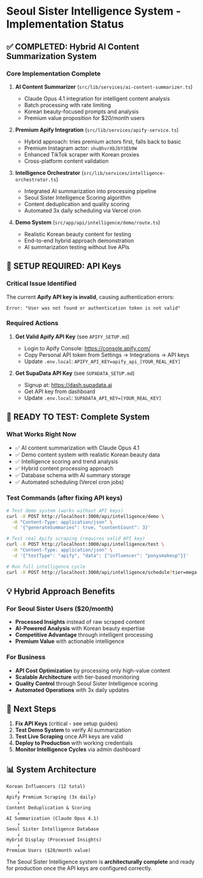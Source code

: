 # Seoul Sister Intelligence System - Implementation Status

## ✅ COMPLETED: Hybrid AI Content Summarization System

### Core Implementation Complete
1. **AI Content Summarizer** (`src/lib/services/ai-content-summarizer.ts`)
   - Claude Opus 4.1 integration for intelligent content analysis
   - Batch processing with rate limiting
   - Korean beauty-focused prompts and analysis
   - Premium value proposition for $20/month users

2. **Premium Apify Integration** (`src/lib/services/apify-service.ts`)
   - Hybrid approach: tries premium actors first, falls back to basic
   - Premium Instagram actor: `shu8hvrXbJbY3Eb9W`
   - Enhanced TikTok scraper with Korean proxies
   - Cross-platform content validation

3. **Intelligence Orchestrator** (`src/lib/services/intelligence-orchestrator.ts`)
   - Integrated AI summarization into processing pipeline
   - Seoul Sister Intelligence Scoring algorithm
   - Content deduplication and quality scoring
   - Automated 3x daily scheduling via Vercel cron

4. **Demo System** (`src/app/api/intelligence/demo/route.ts`)
   - Realistic Korean beauty content for testing
   - End-to-end hybrid approach demonstration
   - AI summarization testing without live APIs

## 🔧 SETUP REQUIRED: API Keys

### Critical Issue Identified
The current **Apify API key is invalid**, causing authentication errors:
```
Error: "User was not found or authentication token is not valid"
```

### Required Actions
1. **Get Valid Apify API Key** (see `APIFY_SETUP.md`)
   - Login to Apify Console: https://console.apify.com/
   - Copy Personal API token from Settings → Integrations → API keys
   - Update `.env.local`: `APIFY_API_KEY=apify_api_[YOUR_REAL_KEY]`

2. **Get SupaData API Key** (see `SUPADATA_SETUP.md`)
   - Signup at: https://dash.supadata.ai
   - Get API key from dashboard
   - Update `.env.local`: `SUPADATA_API_KEY=[YOUR_REAL_KEY]`

## 🚀 READY TO TEST: Complete System

### What Works Right Now
- ✅ AI content summarization with Claude Opus 4.1
- ✅ Demo content system with realistic Korean beauty data
- ✅ Intelligence scoring and trend analysis
- ✅ Hybrid content processing approach
- ✅ Database schema with AI summary storage
- ✅ Automated scheduling (Vercel cron jobs)

### Test Commands (after fixing API keys)
```bash
# Test demo system (works without API keys)
curl -X POST http://localhost:3000/api/intelligence/demo \
  -H "Content-Type: application/json" \
  -d '{"generateSummaries": true, "contentCount": 3}'

# Test real Apify scraping (requires valid API key)
curl -X POST http://localhost:3000/api/intelligence/test \
  -H "Content-Type: application/json" \
  -d '{"testType": "apify", "data": {"influencer": "ponysmakeup"}}'

# Run full intelligence cycle
curl -X POST http://localhost:3000/api/intelligence/schedule?tier=mega
```

## 💡 Hybrid Approach Benefits

### For Seoul Sister Users ($20/month)
- **Processed Insights** instead of raw scraped content
- **AI-Powered Analysis** with Korean beauty expertise
- **Competitive Advantage** through intelligent processing
- **Premium Value** with actionable intelligence

### For Business
- **API Cost Optimization** by processing only high-value content
- **Scalable Architecture** with tier-based monitoring
- **Quality Control** through Seoul Sister Intelligence scoring
- **Automated Operations** with 3x daily updates

## 🎯 Next Steps

1. **Fix API Keys** (critical - see setup guides)
2. **Test Demo System** to verify AI summarization
3. **Test Live Scraping** once API keys are valid
4. **Deploy to Production** with working credentials
5. **Monitor Intelligence Cycles** via admin dashboard

## 📊 System Architecture

```
Korean Influencers (12 total)
    ↓
Apify Premium Scraping (3x daily)
    ↓
Content Deduplication & Scoring
    ↓
AI Summarization (Claude Opus 4.1)
    ↓
Seoul Sister Intelligence Database
    ↓
Hybrid Display (Processed Insights)
    ↓
Premium Users ($20/month value)
```

The Seoul Sister Intelligence system is **architecturally complete** and ready for production once the API keys are configured correctly.